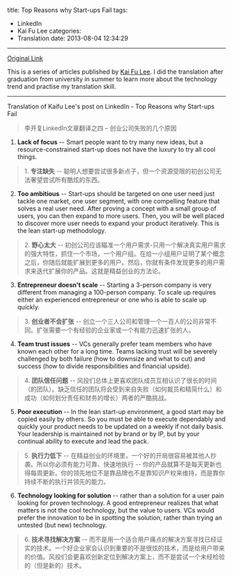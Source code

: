 title: Top Reasons why Start-ups Fail
tags:
  - LinkedIn
  - Kai Fu Lee
categories:
  - Translation
date: 2013-08-04 12:34:29
---
[Original Link](https://www.linkedin.com/today/post/article/20121008142944-416648-top-reasons-why-start-ups-fail)

This is a series of articles published by [Kai Fu Lee](https://www.linkedin.com/profile/view?id=416648&authType=name&authToken=GZNe&ref=CONTENT&goback=%2Empd2_*1_*1_*1_*1_*1_*1_20121002150727*5416648*5the*5chinese*5user*5is*5more*5like*5you*5than*5you*5think&trk=mp-ph-pn). I did the translation after graduation from university in summer to learn more about the technology trend and practise my translation skill.

---

Translation of Kaifu Lee's post on LinkedIn - Top Reasons why Start-ups Fail
>李开复LinkedIn文章翻译之四 – 创业公司失败的几个原因

1. **Lack of focus** -- Smart people want to try many new ideas, but a resource-constrained start-up does not have the luxury to try all cool things.
>1\. **专注缺失** -- 聪明人想要尝试很多新点子，但一个资源受限的初创公司无法奢望尝试所有酷炫的东西。
2. **Too ambitious** -- Start-ups should be targeted on one user need  just tackle one market, one user segment, with one compelling feature that solves a real user need. After proving a concept with a small group of users, you can then expand to more users. Then, you will be well placed to discover more user needs to expand your product iteratively. This is the lean start-up methodology.
>2\. **野心太大** -- 初创公司应该瞄准一个用户需求-只用一个解决真实用户需求的强大特性，抓住一个市场，一个用户组。在给一小组用户证明了某个概念之后，你随后就能扩展到更多的用户。然后，你就有条件发现更多的用户需求来迭代扩展你的产品。这就是精益创业的方法论。
3. **Entrepreneur doesn't scale** -- Starting a 3-person company is very different from managing a 100-person company. To scale up requires either an experienced entrepreneur or one who is able to scale up quickly.
>3\. **创业者不会扩张** -- 创立一个三人公司和管理一个一百人的公司非常不同。扩张需要一个有经验的企业家或一个有能力迅速扩张的人。
4. **Team trust issues** -- VCs generally prefer team members who have known each other for a long time. Teams lacking trust will be severely challenged by both failure (how to downsize and what to cut) and success (how to divide responsibilities and financial upside).
>4\. **团队信任问题** -- 风投们总体上更喜欢团队成员互相认识了很长的时间（的团队）。缺乏信任的团队将会受到来自失败（如何裁员和精简什么）和成功（如何划分责任和财务的增长）两者的严酷挑战。
5. **Poor execution** -- In the lean start-up environment, a good start may be copied easily by others. So you must be able to execute dependably and quickly  your product needs to be updated on a weekly if not daily basis. Your leadership is maintained not by brand or by IP, but by your continual ability to execute and lead the pack.
>5\. **执行力低下** -- 在精益创业的环境里，一个好的开局很容易被其他人抄袭。所以你必须有能力可靠、快速地执行 -- 你的产品就算不是每天更新也得每周更新。你的领先地位不是靠品牌也不是靠知识产权来维持，而是靠你持续不断的执行并领先的能力。
6. **Technology looking for solution** -- rather than a solution for a user pain looking for proven technology. A good entrepreneur realizes that what matters is not the cool technology, but the value to users. VCs would prefer the innovation to be in spotting the solution, rather than trying an untested (but new) technology.
>6\. **技术寻找解决方案** -- 而不是用一个适合用户痛点的解决方案寻找已经证实的技术。一个好企业家会认识到重要的不是很炫的技术，而是给用户带来的价值。风投们会更喜欢创新定位到解决方案上，而不是尝试一个未经检验的（但是新的）技术。
